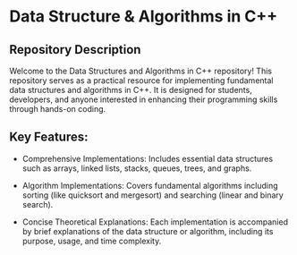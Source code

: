# Data Structure & Algorithms in C++

## Repository Description
Welcome to the Data Structures and Algorithms in C++ repository! This repository serves as a practical resource for implementing fundamental data structures and algorithms in C++. It is designed for students, developers, and anyone interested in enhancing their programming skills through hands-on coding.

## Key Features:
* Comprehensive Implementations: 
Includes essential data structures such as arrays, linked lists, stacks, queues, trees, and graphs.

* Algorithm Implementations: 
Covers fundamental algorithms including sorting (like quicksort and mergesort) and searching (linear and binary search).

* Concise Theoretical Explanations: 
Each implementation is accompanied by brief explanations of the data structure or algorithm, including its purpose, usage, and time complexity.